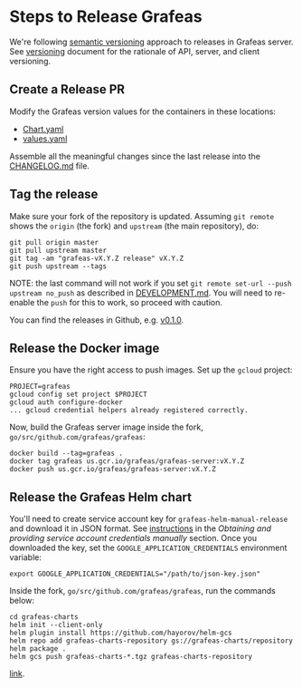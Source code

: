 # Steps to Release Grafeas

We're following [semantic versioning](https://semver.org/) approach to releases in Grafeas server. See [versioning](docs/versioning.md) document for the rationale of API, server, and client versioning.

## Create a Release PR
Modify the Grafeas version values for the containers in these locations:

* [Chart.yaml](grafeas-charts/Chart.yaml#L5)
* [values.yaml](grafeas-charts/values.yaml#L6)

Assemble all the meaningful changes since the last release into the [CHANGELOG.md](CHANGELOG.md) file.

## Tag the release

Make sure your fork of the repository is updated. Assuming `git remote` shows the `origin` (the fork) and `upstream` (the main repository), do:

```shell
git pull origin master
git pull upstream master
git tag -am "grafeas-vX.Y.Z release" vX.Y.Z
git push upstream --tags
```

NOTE: the last command will not work if you set `git remote set-url --push upstream no_push` as described in [DEVELOPMENT.md](DEVELOPMENT.md). You will need to re-enable the `push` for this to work, so proceed with caution.

You can find the releases in Github, e.g. [v0.1.0](https://github.com/grafeas/grafeas/releases/tag/v0.1.0).

## Release the Docker image

Ensure you have the right access to push images. Set up the `gcloud` project:

```shell
PROJECT=grafeas
gcloud config set project $PROJECT
gcloud auth configure-docker
... gcloud credential helpers already registered correctly.
```

Now, build the Grafeas server image inside the fork, `go/src/github.com/grafeas/grafeas`:

```shell
docker build --tag=grafeas .
docker tag grafeas us.gcr.io/grafeas/grafeas-server:vX.Y.Z
docker push us.gcr.io/grafeas/grafeas-server:vX.Y.Z
```

## Release the Grafeas Helm chart

You'll need to create service account key for `grafeas-helm-manual-release` and
download it in JSON format. See [instructions](https://cloud.google.com/docs/authentication/production) in the *Obtaining and providing service account credentials manually* section. Once you downloaded the key, set the `GOOGLE_APPLICATION_CREDENTIALS` environment variable:

```shell
export GOOGLE_APPLICATION_CREDENTIALS="/path/to/json-key.json"
```

Inside the fork, `go/src/github.com/grafeas/grafeas`, run the commands below:

```shell
cd grafeas-charts
helm init --client-only
helm plugin install https://github.com/hayorov/helm-gcs
helm repo add grafeas-charts-repository gs://grafeas-charts/repository
helm package .
helm gcs push grafeas-charts-*.tgz grafeas-charts-repository
```

[link](https://pantheon.google.com/storage/browser/grafeas-charts/repository/?project=grafeas&folder=true).

